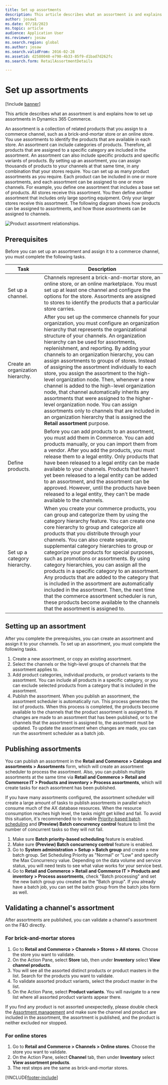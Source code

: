 ```yaml
---
title: Set up assortments
description: This article describes what an assortment is and explains how to set up assortments in Dynamics 365 Commerce.
author: josaw1
ms.date: 07/18/2023
ms.topic: article
audience: Application User
ms.reviewer: josaw
ms.search.region: global
ms.author: josaw
ms.search.validFrom: 2016-02-28
ms.assetid: d2580048-e798-4b33-85f9-d1bad7d262fc
ms.search.form: RetailAssortmentDetails

---
```


# Set up assortments

[!include [banner](includes/banner.md)]

This article describes what an assortment is and explains how to set up assortments in Dynamics 365 Commerce.

An assortment is a collection of related products that you assign to a commerce channel, such as a brick-and-mortar store or an online store. You use assortments to identify the products that are available in each store. An assortment can include categories of products. Therefore, all products that are assigned to a specific category are included in the assortment. An assortment can also include specific products and specific variants of products. By setting up an assortment, you can assign thousands of products to your channels at that same time, in any combination that your stores require. You can set up as many product assortments as you require. Each product can be included in one or more assortments, and each assortment can be assigned to one or more channels. For example, you define one assortment that includes a base set of products. All stores receive this assortment. You then define another assortment that includes only large sporting equipment. Only your larger stores receive this assortment. The following diagram shows how products can be assigned to assortments, and how those assortments can be assigned to channels.

![Product assortment relationships.](./media/assortments_relationship.gif)

## Prerequisites

Before you can set up an assortment and assign it to a commerce channel, you must complete the following tasks.

| Task                              | Description |
|-----------------------------------|-------------|
| Set up a channel.          | Channels represent a brick-and-mortar store, an online store, or an online marketplace. You must set up at least one channel and configure the options for the store. Assortments are assigned to stores to identify the products that a particular store carries. |
| Create an organization hierarchy. | After you set up the commerce channels for your organization, you must configure an organization hierarchy that represents the organizational structure of your channels. An organization hierarchy can be used for assortments, replenishment, and reporting. By adding your channels to an organization hierarchy, you can assign assortments to groups of stores. Instead of assigning the assortment individually to each store, you assign the assortment to the high-level organization node. Then, whenever a new channel is added to the high-level organization node, that channel automatically inherits any assortments that were assigned to the higher-level organization node. You can assign assortments only to channels that are included in an organization hierarchy that is assigned the **Retail assortment** purpose. |
| Define products.                  | Before you can add products to an assortment, you must add them in Commerce. You can add products manually, or you can import them from a vendor. After you add the products, you must release them to a legal entity. Only products that have been released to a legal entity can be made available to your channels. Products that haven't yet been released to a legal entity can be added to an assortment, and the assortment can be approved. However, until the products have been released to a legal entity, they can't be made available to the channels. |
| Set up a category hierarchy.      | When you create your commerce products, you can group and categorize them by using the category hierarchy feature. You can create one core hierarchy to group and categorize all products that you distribute through your channels. You can also create separate, supplemental category hierarchies to group or categorize your products for special purposes, such as promotions or assortments. By using category hierarchies, you can assign all the products in a specific category to an assortment. Any products that are added to the category that is included in the assortment are automatically included in the assortment. Then, the next time that the commerce assortment scheduler is run, these products become available to the channels that the assortment is assigned to. |

## Setting up an assortment

After you complete the prerequisites, you can create an assortment and assign it to your channels. To set up an assortment, you must complete the following tasks.

1. Create a new assortment, or copy an existing assortment.
2. Select the channels or the high-level groups of channels that the assortment applies to.
3. Add product categories, individual products, or product variants to the assortment. You can include all products in a specific category, or you can exclude selected products from a category that is included in the assortment.
4. Publish the assortment. When you publish an assortment, the assortment scheduler is automatically run. This process generates the list of products. When this process is completed, the products become available to the channels that the product assortment is assigned to. If changes are made to an assortment that has been published, or to the channels that the assortment is assigned to, the assortment must be updated. To update the assortment when changes are made, you can run the assortment scheduler as a batch job.

## Publishing assortments

You can publish an assortment in the **Retail and Commerce \> Catalogs and assortments \> Assortments** form, which will create an assortment scheduler to process the assortment. Also, you can publish multiple assortments at the same time via **Retail and Commerce \> Retail and Commerce IT \> Products and inventory \> Process assortments**, which will create tasks for each assortment has been published.

If you have many assortments configured, the assortment scheduler will create a large amount of tasks to publish assortments in parallel which consume much of the AX database resources. When the resource consumption reaches high level, the tasks might get killed and fail. To avoid this situation, it's recommended to to enable [Priority-based batch scheduling](../fin-ops-core/dev-itpro/sysadmin/priority-based-batch-scheduling.md) and **(Preview) Batch concurrency control** feature to limit the number of concurrent tasks so they will not fail.
1. Make sure **Batch priority-based scheduling** feature is enabled.
2. Make sure **(Preview) Batch concurrency control** feature is enabled.
3. Go to **System administration \> Setup \> Batch group** and create a new batch group. Set Scheduling Priority as "Normal" or "Low" and specify the Max Concurrency value. Depending on the data volume and service status, you will need tests to see what value works for your service best.
5. Go to **Retail and Commerce \> Retail and Commerce IT \> Products and inventory \> Process assortments**, check "Batch processing" and set the new batch group you created as the "Batch group". If you already have a batch job, you can set the batch group from the batch jobs form as well.

## Validating a channel's assortment

After assortments are published, you can validate a channel's assortment on the F&O directly.

### For brick-and-mortar stores

1. Go to **Retail and Commerce \> Channels \> Stores \> All stores**. Choose the store you want to validate.
2. On the Action Pane, select **Store** tab, then under **Inventory** select **View channel products**.
3. You will see all the assorted distinct products or product masters in the list. Search for the products you want to validate.
4. To validate assorted product variants, select the product master in the list.
5. On the Action Pane, select **Product variants**. You will navigate to a new list where all assorted product variants appear there.

If you find any product is not assorted unexpectedly, please double check the [Assortment management](./assortments.md) and make sure the channel and product are included in the assortment, the assortment is published, and the product is neither excluded nor stopped.

### For online stores

1. Go to **Retail and Commerce \> Channels \> Online stores**. Choose the store you want to validate.
2. On the Action Pane, select **Channel** tab, then under **Inventory** select **View assortment products**.
3. The rest steps are the same as brick-and-mortar stores.

[!INCLUDE[footer-include](../includes/footer-banner.md)]
